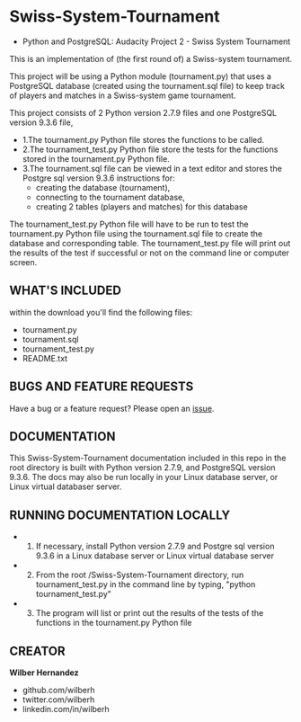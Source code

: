 # Swiss-System-Tournament
- Python and PostgreSQL: Audacity Project 2 - Swiss System Tournament


This is an implementation of (the first round of) a Swiss-system tournament.

This project will be using a Python module (tournament.py) that uses a PostgreSQL database (created using the tournament.sql file) to keep track of players and matches in a Swiss-system game tournament.

This project consists of 2 Python version 2.7.9 files and one PostgreSQL version 9.3.6 file,
- 1.The tournament.py Python file stores the functions to be called.  
- 2.The tournament_test.py Python file store the tests for the functions stored in the tournament.py Python file.
- 3.The tournament.sql file can be viewed in a text editor and stores the Postgre sql version 9.3.6 instructions for:
  - creating the database (tournament),
  - connecting to the tournament database,
  - creating 2 tables (players and matches) for this database  

The tournament_test.py Python file will have to be run to test the tournament.py Python file using the tournament.sql file to create the database and corresponding table.  The tournament_test.py file will print out the results of the test if successful or not on the command line or computer screen.


## WHAT'S INCLUDED
within the download you'll find the following files:
- tournament.py
- tournament.sql
- tournament_test.py
- README.txt


## BUGS AND FEATURE REQUESTS
Have a bug or a feature request? Please open an [issue](https://github.com/wilberh/Swiss-System-Tournament/issues/new).

## DOCUMENTATION
This Swiss-System-Tournament documentation included in this repo in the root directory is built with Python version 2.7.9, and PostgreSQL version 9.3.6.  The docs may also be run locally in your Linux database server, or Linux virtual databaser server.


## RUNNING DOCUMENTATION LOCALLY
- 1. If necessary, install Python version 2.7.9 and Postgre sql version 9.3.6 in a Linux database server or Linux virtual database server
- 2. From the root /Swiss-System-Tournament directory, run tournament_test.py in the command line by typing, "python tournament_test.py" 
- 3. The program will list or print out the results of the tests of the functions in the tournament.py Python file 


## CREATOR
**Wilber Hernandez**
- github.com/wilberh
- twitter.com/wilberh
- linkedin.com/in/wilberh


